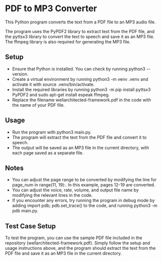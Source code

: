 # PDF to MP3 Converter
This Python program converts the text from a PDF file to an MP3 audio file. 

The program uses the PyPDF2 library to extract text from the PDF file, and the pyttsx3 library to convert the text to speech and save it as an MP3 file. The ffmpeg library is also required for generating the MP3 file.

## Setup
* Ensure that Python is installed. You can check by running python3 --version.
* Create a virtual environment by running python3 -m venv .venv and activate it with source .venv/bin/activate.
* Install the required libraries by running python3 -m pip install pyttsx3 PyPDF2 and sudo apt-get install espeak ffmpeg.
* Replace the filename wellarchitected-framework.pdf in the code with the name of your PDF file.

## Usage
* Run the program with python3 main.py.
* The program will extract the text from the PDF file and convert it to speech.
* The output will be saved as an MP3 file in the current directory, with each page saved as a separate file.

## Notes
* You can adjust the page range to be converted by modifying the line for page_num in range(11, 19):. In this example, pages 12-19 are converted.
* You can adjust the voice, rate, volume, and output file name by modifying the relevant lines in the code.
* If you encounter any errors, try running the program in debug mode by adding import pdb; pdb.set_trace() to the code, and running python3 -m pdb main.py.

## Test Case Setup
To test the program, you can use the sample PDF file included in the repository (wellarchitected-framework.pdf). Simply follow the setup and usage instructions above, and the program should extract the text from the PDF file and save it as an MP3 file in the current directory.
